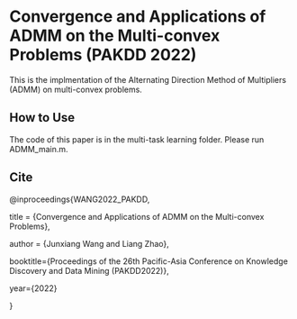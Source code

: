 # Convergence and Applications of ADMM on the Multi-convex Problems (PAKDD 2022)

This is the implmentation  of the Alternating Direction Method of Multipliers (ADMM) on multi-convex problems.

## How to Use

The code of this paper is in the multi-task learning folder. Please run ADMM_main.m.


## Cite

@inproceedings{WANG2022_PAKDD,

title = {Convergence and Applications of ADMM on the Multi-convex Problems},

author = {Junxiang Wang and Liang Zhao},

booktitle={Proceedings of the 26th Pacific-Asia Conference on Knowledge Discovery and Data Mining (PAKDD2022)},

year={2022}


}

